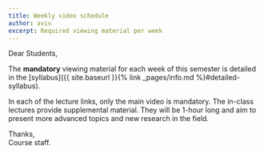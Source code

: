 ```yaml
---
title: Weekly video schedule
author: aviv
excerpt: Required viewing material per week
---
```


Dear Students,

The **mandatory** viewing material for each week of this semester is detailed
in the [syllabus]({{ site.baseurl }}{% link _pages/info.md
%}#detailed-syllabus).

In each of the lecture links, only the main video is mandatory. The in-class
lectures provide supplemental material. They will be 1-hour long and aim to
present more advanced topics and new research in the field.

Thanks,  
Course staff.

